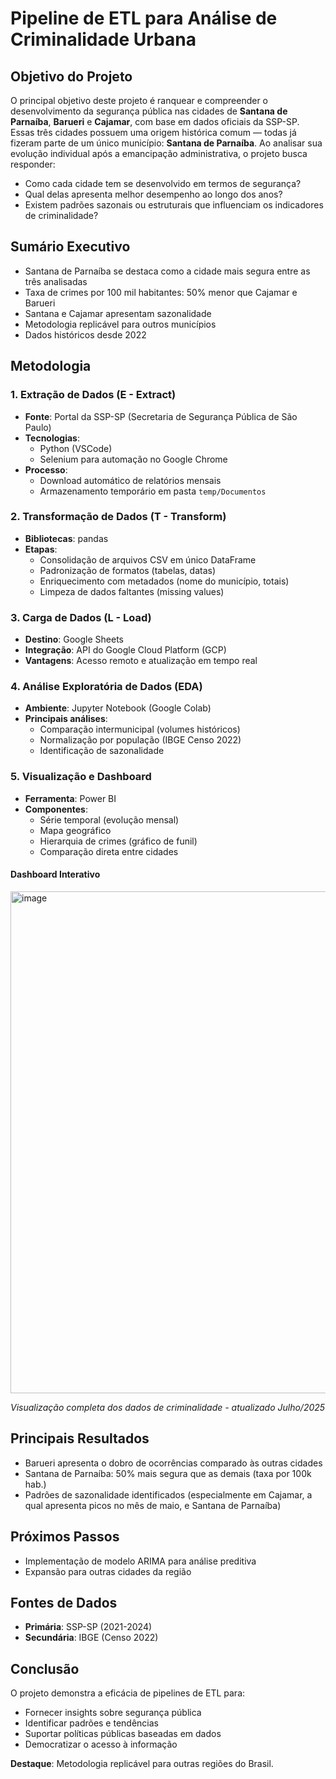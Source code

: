 # Pipeline de ETL para Análise de Criminalidade Urbana

## Objetivo do Projeto

O principal objetivo deste projeto é ranquear e compreender o desenvolvimento da segurança pública nas cidades de **Santana de Parnaíba**, **Barueri** e **Cajamar**, com base em dados oficiais da SSP-SP. Essas três cidades possuem uma origem histórica comum — todas já fizeram parte de um único município: **Santana de Parnaíba**. Ao analisar sua evolução individual após a emancipação administrativa, o projeto busca responder:

- Como cada cidade tem se desenvolvido em termos de segurança?
- Qual delas apresenta melhor desempenho ao longo dos anos?
- Existem padrões sazonais ou estruturais que influenciam os indicadores de criminalidade?

## Sumário Executivo

- Santana de Parnaíba se destaca como a cidade mais segura entre as três analisadas
- Taxa de crimes por 100 mil habitantes: 50% menor que Cajamar e Barueri
- Santana e Cajamar apresentam sazonalidade
- Metodologia replicável para outros municípios
- Dados históricos desde 2022

## Metodologia

### 1. Extração de Dados (E - Extract)
- **Fonte**: Portal da SSP-SP (Secretaria de Segurança Pública de São Paulo)
- **Tecnologias**:
  - Python (VSCode)
  - Selenium para automação no Google Chrome
- **Processo**:
  - Download automático de relatórios mensais
  - Armazenamento temporário em pasta `temp/Documentos`

### 2. Transformação de Dados (T - Transform)
- **Bibliotecas**: pandas
- **Etapas**:
  - Consolidação de arquivos CSV em único DataFrame
  - Padronização de formatos (tabelas, datas)
  - Enriquecimento com metadados (nome do município, totais)
  - Limpeza de dados faltantes (missing values)

### 3. Carga de Dados (L - Load)
- **Destino**: Google Sheets
- **Integração**: API do Google Cloud Platform (GCP)
- **Vantagens**: Acesso remoto e atualização em tempo real

### 4. Análise Exploratória de Dados (EDA)
- **Ambiente**: Jupyter Notebook (Google Colab)
- **Principais análises**:
  - Comparação intermunicipal (volumes históricos)
  - Normalização por população (IBGE Censo 2022)
  - Identificação de sazonalidade

### 5. Visualização e Dashboard
- **Ferramenta**: Power BI
- **Componentes**:
  - Série temporal (evolução mensal)
  - Mapa geográfico
  - Hierarquia de crimes (gráfico de funil)
  - Comparação direta entre cidades

#### Dashboard Interativo
<img width="1504" height="803" alt="image" src="https://github.com/user-attachments/assets/674e18f9-0a18-421e-b92a-efa956dc3a36" />


*Visualização completa dos dados de criminalidade - atualizado Julho/2025*

## Principais Resultados
- Barueri apresenta o dobro de ocorrências comparado às outras cidades
- Santana de Parnaíba: 50% mais segura que as demais (taxa por 100k hab.)
- Padrões de sazonalidade identificados (especialmente em Cajamar, a qual apresenta picos no mês de maio, e Santana de Parnaíba)

## Próximos Passos
- Implementação de modelo ARIMA para análise preditiva
- Expansão para outras cidades da região

## Fontes de Dados
- **Primária**: SSP-SP (2021-2024)
- **Secundária**: IBGE (Censo 2022)

## Conclusão
O projeto demonstra a eficácia de pipelines de ETL para:
- Fornecer insights sobre segurança pública
- Identificar padrões e tendências
- Suportar políticas públicas baseadas em dados
- Democratizar o acesso à informação

**Destaque**: Metodologia replicável para outras regiões do Brasil.
